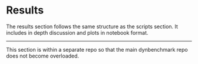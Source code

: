 
<!-- README.md is generated from README.Rmd. Please edit that file -->
Results
=======

The results section follows the same structure as the scripts section. It includes in depth discussion and plots in notebook format.

------------------------------------------------------------------------

This section is within a separate repo so that the main dynbenchmark repo does not become overloaded.
